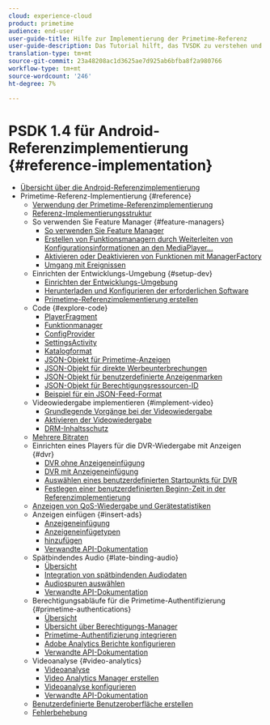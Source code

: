 ```yaml
---
cloud: experience-cloud
product: primetime
audience: end-user
user-guide-title: Hilfe zur Implementierung der Primetime-Referenz
user-guide-description: Das Tutorial hilft, das TVSDK zu verstehen und die Funktions-Manager zu modifizieren, um Ihren persönlichen Player anzupassen.
translation-type: tm+mt
source-git-commit: 23a48208ac1d3625ae7d925ab6bfba8f2a980766
workflow-type: tm+mt
source-wordcount: '246'
ht-degree: 7%

---
```



# PSDK 1.4 für Android-Referenzimplementierung {#reference-implementation}

+ [Übersicht über die Android-Referenzimplementierung](home.md)
+ Primetime-Referenz-Implementierung {#reference}
   + [Verwendung der Primetime-Referenzimplementierung](ref-implementation/how-to-use-ref-player.md)
   + [Referenz-Implementierungsstruktur](ref-implementation/ref-player-structure.md)
   + So verwenden Sie Feature Manager {#feature-managers}
      + [So verwenden Sie Feature Manager](ref-implementation/using-feature-managers/how-to-use-feature-managers.md)
      + [Erstellen von Funktionsmanagern durch Weiterleiten von Konfigurationsinformationen an den MediaPlayer...](ref-implementation/using-feature-managers/creating-feature-managers.md)
      + [Aktivieren oder Deaktivieren von Funktionen mit ManagerFactory](ref-implementation/using-feature-managers/turning-features-on-off.md)
      + [Umgang mit Ereignissen](ref-implementation/using-feature-managers/handling-events.md)
   + Einrichten der Entwicklungs-Umgebung {#setup-dev}
      + [Einrichten der Entwicklungs-Umgebung](set-up-dev-environment/set-up-dev-environment-overview.md)
      + [Herunterladen und Konfigurieren der erforderlichen Software](set-up-dev-environment/download-prereqs-android.md)
      + [Primetime-Referenzimplementierung erstellen](set-up-dev-environment/install-the-ref-player-project.md)
   + Code {#explore-code}
      + [PlayerFragment](set-up-dev-environment/exploring-code/player-fragment.md)
      + [Funktionmanager](set-up-dev-environment/exploring-code/about-psdk-feature-managers.md)
      + [ConfigProvider](set-up-dev-environment/exploring-code/config-provider.md)
      + [SettingsActivity](set-up-dev-environment/exploring-code/settings-activity.md)
      + [Katalogformat](set-up-dev-environment/exploring-code/catalog-format.md)
      + [JSON-Objekt für Primetime-Anzeigen](set-up-dev-environment/exploring-code/json-pt-ads.md)
      + [JSON-Objekt für direkte Werbeunterbrechungen](set-up-dev-environment/exploring-code/json-direct-ad-breaks.md)
      + [JSON-Objekt für benutzerdefinierte Anzeigenmarken](set-up-dev-environment/exploring-code/json-custom-ad-markers.md)
      + [JSON-Objekt für Berechtigungsressourcen-ID](set-up-dev-environment/exploring-code/json-entitlement-resource-id.md)
      + [Beispiel für ein JSON-Feed-Format](set-up-dev-environment/exploring-code/example-json-feed-format.md)
   + Videowiedergabe implementieren {#implement-video}
      + [Grundlegende Vorgänge bei der Videowiedergabe](implement-video-playback/video-playback.md)
      + [Aktivieren der Videowiedergabe](implement-video-playback/enable-video-playback.md)
      + [DRM-Inhaltsschutz](implement-video-playback/content-protection.md)
   + [Mehrere Bitraten](implement-video-playback/mbr.md)
   + Einrichten eines Players für die DVR-Wiedergabe mit Anzeigen {#dvr}
      + [DVR ohne Anzeigeneinfügung](implement-video-playback/dvr/dvr-without-ad-insertion.md)
      + [DVR mit Anzeigeneinfügung](implement-video-playback/dvr/dvr-with-ad-insertion.md)
      + [Auswählen eines benutzerdefinierten Startpunkts für DVR](implement-video-playback/dvr/dvr-custom-start-point.md)
      + [Festlegen einer benutzerdefinierten Beginn-Zeit in der Referenzimplementierung](implement-video-playback/dvr/set-custom-start-time-dvr.md)
   + [Anzeigen von QoS-Wiedergabe und Gerätestatistiken](implement-video-playback/qos-statistics.md)
   + Anzeigen einfügen {#insert-ads}
      + [Anzeigeneinfügung](insert-ads/ad-insertion.md)
      + [Anzeigeneinfügetypen](insert-ads/ad-insertion-types.md)
      + [hinzufügen](insert-ads/add-advertising.md)
      + [Verwandte API-Dokumentation](insert-ads/aps-callbacks-ad-insertion.md)
   + Spätbindendes Audio {#late-binding-audio}
      + [Übersicht](late-binding-audio/late-binding-audio-overview.md)
      + [Integration von spätbindenden Audiodaten](late-binding-audio/aa-enable.md)
      + [Audiospuren auswählen](late-binding-audio/select-audio-tracks.md)
      + [Verwandte API-Dokumentation](late-binding-audio/aa-api-callbacks.md)
   + Berechtigungsabläufe für die Primetime-Authentifizierung {#primetime-authentications}
      + [Übersicht](paytvpass-entitlement/paytvpass-entitlement-overview.md)
      + [Übersicht über Berechtigungs-Manager](paytvpass-entitlement/entitlement-overvivew.md)
      + [Primetime-Authentifizierung integrieren](paytvpass-entitlement/integrate-pass.md)
      + [Adobe Analytics Berichte konfigurieren](paytvpass-entitlement/pass-analytics-setup.md)
      + [Verwandte API-Dokumentation](paytvpass-entitlement/pass-apis-callbacks.md)
   + Videoanalyse {#video-analytics}
      + [Videoanalyse](video-analytics/video-analytics-overview.md)
      + [Video Analytics Manager erstellen](video-analytics/create-video-analytics-manager.md)
      + [Videoanalyse konfigurieren](video-analytics/configure-video-analytics-manager.md)
      + [Verwandte API-Dokumentation](video-analytics/va-apis-callbacks.md)
   + [Benutzerdefinierte Benutzeroberfläche erstellen](build-custom-ui.md)
   + [Fehlerbehebung](troubleshooting.md)
